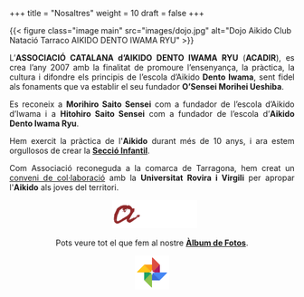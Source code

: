 +++
title = "Nosaltres"
weight = 10
draft = false
+++

{{< figure class="image main" src="images/dojo.jpg" alt="Dojo Aikido Club Natació Tarraco AIKIDO DENTO IWAMA RYU" >}}
<div style="text-align: justify">
  L’<strong>ASSOCIACIÓ CATALANA d’AIKIDO DENTO IWAMA RYU</strong> (<strong>ACADIR</strong>), es crea l’any 2007 amb la finalitat de promoure l’ensenyança, la pràctica, la cultura i difondre els principis de l’escola d’Aikido<strong> Dento Iwama</strong>, sent fidel als fonaments que va establir el seu fundador <strong>O’Sensei Morihei Ueshiba</strong>.

  Es reconeix a <strong>Morihiro Saito Sensei</strong> com a fundador de l’escola d’Aikido d’Iwama i a <strong>Hitohiro Saito Sensei</strong> com a fundador de l’escola d’<strong>Aikido Dento Iwama Ryu</strong>.

  Hem exercit la pràctica de l'<strong>Aikido</strong> durant més de 10 anys, i ara estem orgullosos de crear la <a href="#school"><strong>Secció Infantil</strong></a>.

<p>Com Associació reconeguda a la comarca de Tarragona, hem creat un <a href="#classes">conveni de col·laboració</a> amb la <strong>Universitat Rovira i Virgili</strong> per apropar l'<strong>Aikido</strong> als joves del territori.
  <div style="text-align: center;">
    <img src="images/urv-logo.png" height="50" alt="URV" style="margin-left: 2%;">
  </div>
</p>
  <div style="text-align:center">
    <p>Pots veure tot el que fem al nostre <a href="https://sites.google.com/view/aikidotarragona/" target="_blank"><strong>Àlbum de Fotos</strong></a>.</p>
    <a href="https://sites.google.com/view/aikidotarragona/" target="_blank">
      <img src="images/google-photos.png" height="60" width="60" alt="Photos Aikido">
    </a>
  </div>
</div>
